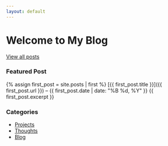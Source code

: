 ```yaml
---
layout: default
---
```


# Welcome to My Blog

[View all posts](./_posts)

### Featured Post
{% assign first_post = site.posts | first %}
[{{ first_post.title }}]({{ first_post.url }}) – {{ first_post.date | date: "%B %d, %Y" }}
{{ first_post.excerpt }}

### Categories
- [Projects](projects.md)
- [Thoughts](thoughts.md)
- [Blog](blog.md)